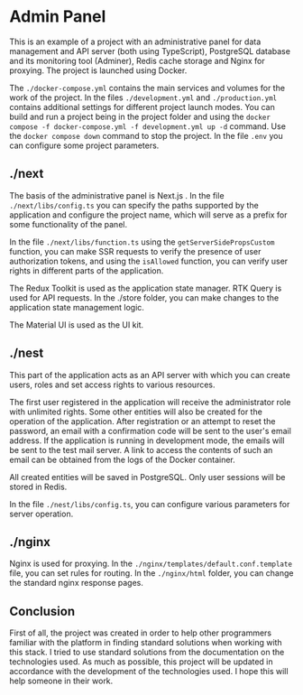 # Admin Panel

This is an example of a project with an administrative panel for data management and API server (both using TypeScript), PostgreSQL database and its monitoring tool (Adminer), Redis cache storage and Nginx for proxying. The project is launched using Docker.

The ```./docker-compose.yml``` contains the main services and volumes for the work of the project. In the files ```./development.yml``` and ```./production.yml``` contains additional settings for different project launch modes. You can build and run a project being in the project folder and using the ```docker compose -f docker-compose.yml -f development.yml up -d``` command. Use the ```docker compose down``` command to stop the project. In the file ```.env``` you can configure some project parameters.

## ./next

The basis of the administrative panel is Next.js . In the file ```./next/libs/config.ts``` you can specify the paths supported by the application and configure the project name, which will serve as a prefix for some functionality of the panel.

In the file ```./next/libs/function.ts``` using the ```getServerSidePropsCustom``` function, you can make SSR requests to verify the presence of user authorization tokens, and using the ```isAllowed``` function, you can verify user rights in different parts of the application.

The Redux Toolkit is used as the application state manager. RTK Query is used for API requests. In the ./store folder, you can make changes to the application state management logic.

The Material UI is used as the UI kit.

## ./nest

This part of the application acts as an API server with which you can create users, roles and set access rights to various resources.

The first user registered in the application will receive the administrator role with unlimited rights. Some other entities will also be created for the operation of the application. After registration or an attempt to reset the password, an email with a confirmation code will be sent to the user's email address. If the application is running in development mode, the emails will be sent to the test mail server. A link to access the contents of such an email can be obtained from the logs of the Docker container.

All created entities will be saved in PostgreSQL. Only user sessions will be stored in Redis.

In the file ```./nest/libs/config.ts```, you can configure various parameters for server operation.

## ./nginx

Nginx is used for proxying. In the ```./nginx/templates/default.conf.template``` file, you can set rules for routing. In the ```./nginx/html``` folder, you can change the standard nginx response pages.

## Conclusion

First of all, the project was created in order to help other programmers familiar with the platform in finding standard solutions when working with this stack. I tried to use standard solutions from the documentation on the technologies used. As much as possible, this project will be updated in accordance with the development of the technologies used. I hope this will help someone in their work.